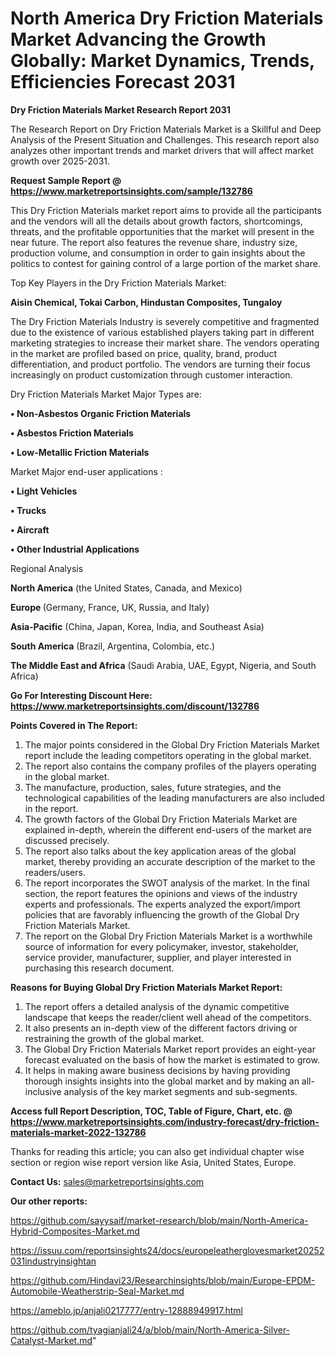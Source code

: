# North America Dry Friction Materials Market Advancing the Growth Globally: Market Dynamics, Trends, Efficiencies Forecast 2031

<strong>Dry Friction Materials Market Research Report 2031</strong>

The Research Report on Dry Friction Materials Market is a Skillful and Deep Analysis of the Present Situation and Challenges. This research report also analyzes other important trends and market drivers that will affect market growth over 2025-2031.

<strong>Request Sample Report @ <a href=https://www.marketreportsinsights.com/sample/132786>https://www.marketreportsinsights.com/sample/132786</a></strong>

This Dry Friction Materials market report aims to provide all the participants and the vendors will all the details about growth factors, shortcomings, threats, and the profitable opportunities that the market will present in the near future. The report also features the revenue share, industry size, production volume, and consumption in order to gain insights about the politics to contest for gaining control of a large portion of the market share.

Top Key Players in the Dry Friction Materials Market:

<strong>Aisin Chemical, Tokai Carbon, Hindustan Composites, Tungaloy</strong>

The Dry Friction Materials Industry is severely competitive and fragmented due to the existence of various established players taking part in different marketing strategies to increase their market share. The vendors operating in the market are profiled based on price, quality, brand, product differentiation, and product portfolio. The vendors are turning their focus increasingly on product customization through customer interaction.

Dry Friction Materials Market Major Types are:

<strong>• Non-Asbestos Organic Friction Materials

• Asbestos Friction Materials

• Low-Metallic Friction Materials</strong>

Market Major end-user applications :

<strong>• Light Vehicles

• Trucks

• Aircraft

• Other Industrial Applications</strong>

Regional Analysis

</u><strong><b>North America</b></strong> (the United States, Canada, and Mexico)

<strong><b>Europe </b></strong>(Germany, France, UK, Russia, and Italy)

<strong><b>Asia-Pacific</b></strong> (China, Japan, Korea, India, and Southeast Asia)

<strong><b>South America</b></strong> (Brazil, Argentina, Colombia, etc.)

<strong><b>The Middle East and Africa</b></strong> (Saudi Arabia, UAE, Egypt, Nigeria, and South Africa)

<strong>Go For Interesting Discount Here: <a href=https://www.marketreportsinsights.com/discount/132786>https://www.marketreportsinsights.com/discount/132786</a></strong>

<strong>Points Covered in The Report:</strong>
<ol>
  <li>The major points considered in the Global Dry Friction Materials Market report include the leading competitors operating in the global market.</li>
  <li>The report also contains the company profiles of the players operating in the global market.</li>
  <li>The manufacture, production, sales, future strategies, and the technological capabilities of the leading manufacturers are also included in the report.</li>
  <li>The growth factors of the Global Dry Friction Materials Market are explained in-depth, wherein the different end-users of the market are discussed precisely.</li>
  <li>The report also talks about the key application areas of the global market, thereby providing an accurate description of the market to the readers/users.</li>
  <li>The report incorporates the SWOT analysis of the market. In the final section, the report features the opinions and views of the industry experts and professionals. The experts analyzed the export/import policies that are favorably influencing the growth of the Global Dry Friction Materials Market.</li>
  <li>The report on the Global Dry Friction Materials Market is a worthwhile source of information for every policymaker, investor, stakeholder, service provider, manufacturer, supplier, and player interested in purchasing this research document.</li>
</ol>
<strong>Reasons for Buying Global Dry Friction Materials Market Report:</strong>

<ol>
  <li>The report offers a detailed analysis of the dynamic competitive landscape that keeps the reader/client well ahead of the competitors.</li>
  <li>It also presents an in-depth view of the different factors driving or restraining the growth of the global market.</li>
  <li>The Global Dry Friction Materials Market report provides an eight-year forecast evaluated on the basis of how the market is estimated to grow.</li>
  <li>It helps in making aware business decisions by having providing thorough insights insights into the global market and by making an all-inclusive analysis of the key market segments and sub-segments.</li>
</ol>
<strong>Access full Report Description, TOC, Table of Figure, Chart, etc. @ <a href=https://www.marketreportsinsights.com/industry-forecast/dry-friction-materials-market-2022-132786>https://www.marketreportsinsights.com/industry-forecast/dry-friction-materials-market-2022-132786</a></strong>


Thanks for reading this article; you can also get individual chapter wise section or region wise report version like Asia, United States, Europe.

<strong>Contact Us:</strong>
sales@marketreportsinsights.com

<strong>Our other reports:</strong>

<a href=https://github.com/sayysaif/market-research/blob/main/North-America-Hybrid-Composites-Market.md>https://github.com/sayysaif/market-research/blob/main/North-America-Hybrid-Composites-Market.md</a>

<a href=https://issuu.com/reportsinsights24/docs/europeleatherglovesmarket20252031industryinsightan>https://issuu.com/reportsinsights24/docs/europeleatherglovesmarket20252031industryinsightan</a>

<a href=https://github.com/Hindavi23/Researchinsights/blob/main/Europe-EPDM-Automobile-Weatherstrip-Seal-Market.md>https://github.com/Hindavi23/Researchinsights/blob/main/Europe-EPDM-Automobile-Weatherstrip-Seal-Market.md</a>

<a href=https://ameblo.jp/anjali0217777/entry-12888949917.html>https://ameblo.jp/anjali0217777/entry-12888949917.html</a>

<a href=https://github.com/tyagianjali24/a/blob/main/North-America-Silver-Catalyst-Market.md>https://github.com/tyagianjali24/a/blob/main/North-America-Silver-Catalyst-Market.md</a>"
